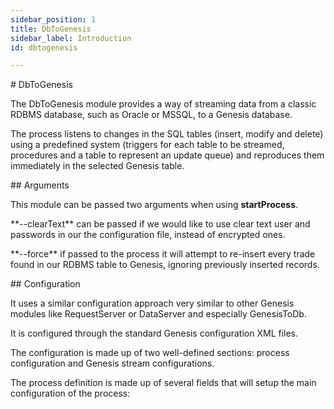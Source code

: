 ```yaml
---
sidebar_position: 1
title: DbToGenesis
sidebar_label: Introduction
id: dbtogenesis

---
```

\# DbToGenesis

The DbToGenesis module provides a way of streaming data from a classic RDBMS database, such as Oracle or MSSQL, to a Genesis database. 

The process listens to changes in the SQL tables (insert, modify and delete) using a predefined system (triggers for each table to be streamed, procedures and a table to represent an update queue) and reproduces them immediately in the selected Genesis table.

\## Arguments

This module can be passed two arguments when using **startProcess**.

\**--clearText** can be passed if we would like to use clear text user and passwords in our the configuration file, instead of encrypted ones.

\**--force** if passed to the process it will attempt to re-insert every trade found in our RDBMS table to Genesis, ignoring previously inserted records.

\## Configuration

It uses a similar configuration approach very similar to other Genesis modules like RequestServer or DataServer and especially GenesisToDb.

It is configured through the standard Genesis configuration XML files.

The configuration is made up of two well-defined sections: process configuration and Genesis stream configurations.

The process definition is made up of several fields that will setup the main configuration of the process: